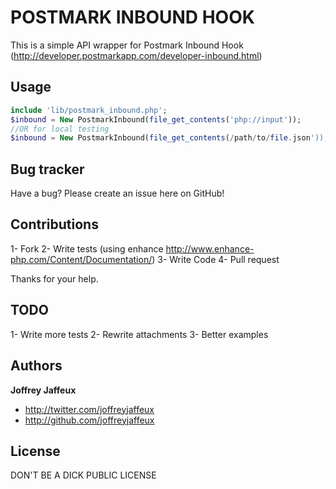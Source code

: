POSTMARK INBOUND HOOK
=====================

This is a simple API wrapper for Postmark Inbound Hook (http://developer.postmarkapp.com/developer-inbound.html)


Usage
-----

``` php
include 'lib/postmark_inbound.php';
$inbound = New PostmarkInbound(file_get_contents('php://input'));
//OR for local testing
$inbound = New PostmarkInbound(file_get_contents(/path/to/file.json'));
``` 

Bug tracker
-----------

Have a bug? Please create an issue here on GitHub!


Contributions
-------------

1- Fork
2- Write tests (using enhance http://www.enhance-php.com/Content/Documentation/)
3- Write Code
4- Pull request

Thanks for your help.


TODO
----

1- Write more tests
2- Rewrite attachments
3- Better examples


Authors
-------

**Joffrey Jaffeux**

+ http://twitter.com/joffreyjaffeux
+ http://github.com/joffreyjaffeux

License
---------------------

DON'T BE A DICK PUBLIC LICENSE